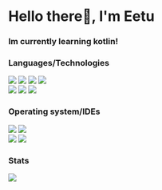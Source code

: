 <div>
  <h1>Hello there👋, I'm Eetu</h1>
  <h3>Im currently learning kotlin!</h3>
  <h3 style="font-weight:bold;">Languages/Technologies</h3>
  <img src="https://img.shields.io/badge/HTML5-E34F26?style=for-the-badge&logo=html5&logoColor=white">
  <img src="https://img.shields.io/badge/CSS3-1572B6?style=for-the-badge&logo=css3&logoColor=white">
  <img src="https://img.shields.io/badge/JavaScript-323330?style=for-the-badge&logo=javascript&logoColor=F7DF1E">
  <img src="https://img.shields.io/badge/Node.js-43853D?style=for-the-badge&logo=node.js&logoColor=white">
  <br>
  <img src ="https://img.shields.io/badge/kotlin-%237F52FF.svg?style=for-the-badge&logo=kotlin&logoColor=white">
  <img src="https://img.shields.io/badge/C%23-239120?style=for-the-badge&logo=c-sharp&logoColor=white">
  <img src="https://img.shields.io/badge/GNU%20Bash-4EAA25?style=for-the-badge&logo=GNU%20Bash&logoColor=white">

  
  <h3 style="font-weight:bold;">Operating system/IDEs</h3>
  <img src="https://img.shields.io/badge/Fedora-294172?style=for-the-badge&logo=fedora&logoColor=white">
  <img src="https://img.shields.io/badge/Linux-FCC624?style=for-the-badge&logo=linux&logoColor=black">
  <br>
  <img src="https://img.shields.io/badge/Android_Studio-3DDC84?style=for-the-badge&logo=android-studio&logoColor=white">
  <img src="https://img.shields.io/badge/VSCodium-0078D4?style=for-the-badge&logo=visual%20studio%20code&logoColor=white">
   
  <h3 style="font-weight:bold;">Stats</h3>
  <img src="https://github-readme-stats-git-masterrstaa-rickstaa.vercel.app/api/top-langs/?username=E3TU&layout=compact&theme=dark">
</div>
